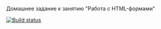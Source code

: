 Домашнее задание к занятию "Работа с HTML-формами"

[![Build status]()](https://ci.appveyor.com/project/Niklles/ahj-form)

